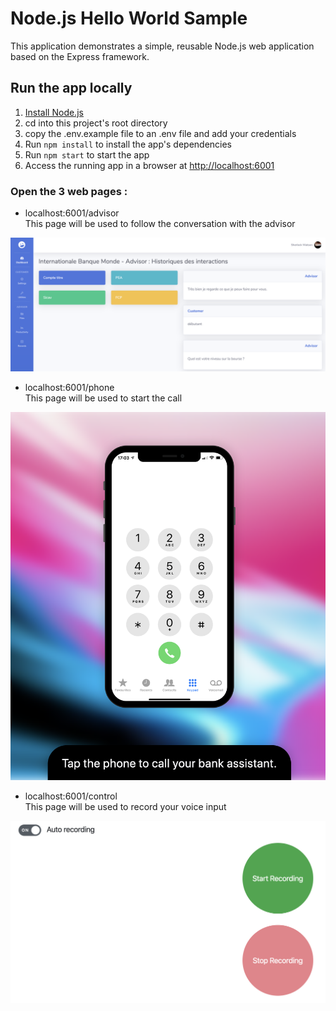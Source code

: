 # Node.js Hello World Sample

This application demonstrates a simple, reusable Node.js web application based on the Express framework.

## Run the app locally

1. [Install Node.js][]
1. cd into this project's root directory
1. copy the .env.example file to an .env file and add your credentials
1. Run `npm install` to install the app's dependencies
1. Run `npm start` to start the app
1. Access the running app in a browser at <http://localhost:6001>

### Open the 3 web pages :

- localhost:6001/advisor   
This page will be used to follow the conversation with the advisor

![advisor](githubpictures/advisor.png)

- localhost:6001/phone  
This page will be used to start the call

![phone](githubpictures/phone.png)

- localhost:6001/control  
This page will be used to record your voice input

![control](githubpictures/control.png)

[Install Node.js]: https://nodejs.org/en/download/
